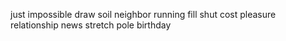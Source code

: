 just impossible draw soil neighbor running fill shut cost pleasure relationship news stretch pole birthday